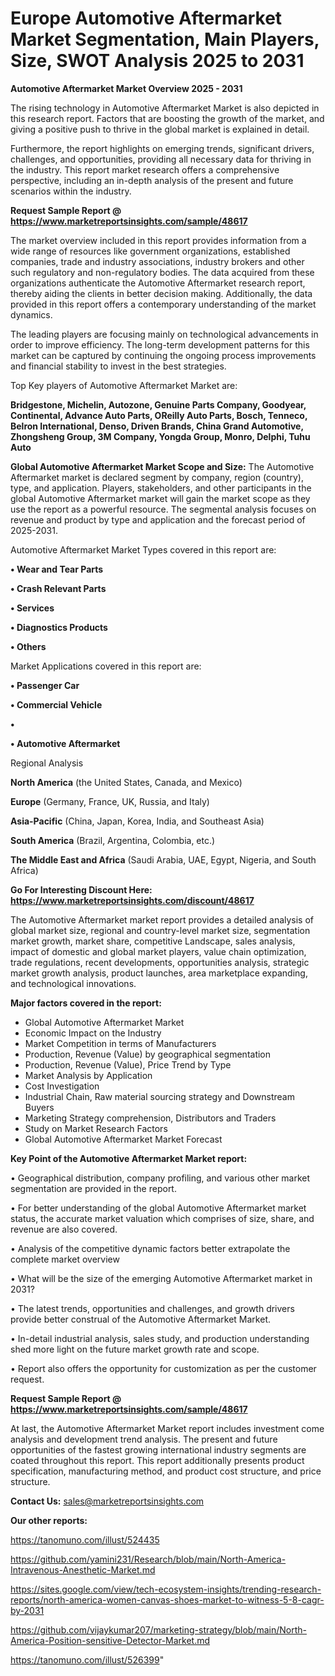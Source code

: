 # Europe Automotive Aftermarket Market Segmentation, Main Players, Size, SWOT Analysis 2025 to 2031

<Strong> Automotive Aftermarket Market Overview 2025 - 2031</strong>

The rising technology in Automotive Aftermarket Market is also depicted in this research report. Factors that are boosting the growth of the market, and giving a positive push to thrive in the global market is explained in detail.

Furthermore, the report highlights on emerging trends, significant drivers, challenges, and opportunities, providing all necessary data for thriving in the industry. This report market research offers a comprehensive perspective, including an in-depth analysis of the present and future scenarios within the industry.

<strong>Request Sample Report @ <a href=https://www.marketreportsinsights.com/sample/48617>https://www.marketreportsinsights.com/sample/48617</a></strong>

The market overview included in this report provides information from a wide range of resources like government organizations, established companies, trade and industry associations, industry brokers and other such regulatory and non-regulatory bodies. The data acquired from these organizations authenticate the Automotive Aftermarket research report, thereby aiding the clients in better decision making. Additionally, the data provided in this report offers a contemporary understanding of the market dynamics.

The leading players are focusing mainly on technological advancements in order to improve efficiency. The long-term development patterns for this market can be captured by continuing the ongoing process improvements and financial stability to invest in the best strategies.

Top Key players of Automotive Aftermarket Market are:

<strong>Bridgestone, Michelin, Autozone, Genuine Parts Company, Goodyear, Continental, Advance Auto Parts, OReilly Auto Parts, Bosch, Tenneco, Belron International, Denso, Driven Brands, China Grand Automotive, Zhongsheng Group, 3M Company, Yongda Group, Monro, Delphi, Tuhu Auto</strong>

<strong><b>Global Automotive Aftermarket Market Scope and Size:</b></strong>
The Automotive Aftermarket market is declared segment by company, region (country), type, and application. Players, stakeholders, and other participants in the global Automotive Aftermarket market will gain the market scope as they use the report as a powerful resource. The segmental analysis focuses on revenue and product by type and application and the forecast period of 2025-2031.

Automotive Aftermarket Market Types covered in this report are:

<strong>•  Wear and Tear Parts

•  Crash Relevant Parts

•  Services

•  Diagnostics Products

•  Others</strong>

Market Applications covered in this report are:

<strong>•  Passenger Car

•  Commercial Vehicle

•  

•  Automotive Aftermarket</strong> 

Regional Analysis

<strong>North America</strong> (the United States, Canada, and Mexico)

<strong>Europe</strong> (Germany, France, UK, Russia, and Italy)

<strong>Asia-Pacific</strong> (China, Japan, Korea, India, and Southeast Asia)

<strong>South America</strong> (Brazil, Argentina, Colombia, etc.)

<strong>The Middle East and Africa</strong> (Saudi Arabia, UAE, Egypt, Nigeria, and South Africa)

<strong>Go For Interesting Discount Here: <a href=https://www.marketreportsinsights.com/discount/48617>https://www.marketreportsinsights.com/discount/48617</a></strong>

The Automotive Aftermarket market report provides a detailed analysis of global market size, regional and country-level market size, segmentation market growth, market share, competitive Landscape, sales analysis, impact of domestic and global market players, value chain optimization, trade regulations, recent developments, opportunities analysis, strategic market growth analysis, product launches, area marketplace expanding, and technological innovations.

<strong><b>Major factors covered in the report:</b></strong>
<ul>
  <li>Global Automotive Aftermarket Market </li>
  <li>Economic Impact on the Industry</li>
  <li>Market Competition in terms of Manufacturers</li>
  <li>Production, Revenue (Value) by geographical segmentation</li>
  <li>Production, Revenue (Value), Price Trend by Type</li>
  <li>Market Analysis by Application</li>
  <li>Cost Investigation</li>
  <li>Industrial Chain, Raw material sourcing strategy and Downstream Buyers</li>
  <li>Marketing Strategy comprehension, Distributors and Traders</li>
  <li>Study on Market Research Factors</li>
  <li>Global Automotive Aftermarket Market Forecast</li>
</ul>

<strong><b>Key Point of the Automotive Aftermarket Market report:</b></strong>

• Geographical distribution, company profiling, and various other market segmentation are provided in the report.

• For better understanding of the global Automotive Aftermarket market status, the accurate market valuation which comprises of size, share, and revenue are also covered.

• Analysis of the competitive dynamic factors better extrapolate the complete market overview

• What will be the size of the emerging Automotive Aftermarket market in 2031?

• The latest trends, opportunities and challenges, and growth drivers provide better construal of the Automotive Aftermarket Market.

• In-detail industrial analysis, sales study, and production understanding shed more light on the future market growth rate and scope.

• Report also offers the opportunity for customization as per the customer request.

<strong>Request Sample Report @ <a href=https://www.marketreportsinsights.com/sample/48617>https://www.marketreportsinsights.com/sample/48617</a></strong>

At last, the Automotive Aftermarket Market report includes investment come analysis and development trend analysis. The present and future opportunities of the fastest growing international industry segments are coated throughout this report. This report additionally presents product specification, manufacturing method, and product cost structure, and price structure.

<strong>Contact Us:</strong>
sales@marketreportsinsights.com

<strong>Our other reports:</strong>

<a href=https://tanomuno.com/illust/524435>https://tanomuno.com/illust/524435</a>

<a href=https://github.com/yamini231/Research/blob/main/North-America-Intravenous-Anesthetic-Market.md>https://github.com/yamini231/Research/blob/main/North-America-Intravenous-Anesthetic-Market.md</a>

<a href=https://sites.google.com/view/tech-ecosystem-insights/trending-research-reports/north-america-women-canvas-shoes-market-to-witness-5-8-cagr-by-2031>https://sites.google.com/view/tech-ecosystem-insights/trending-research-reports/north-america-women-canvas-shoes-market-to-witness-5-8-cagr-by-2031</a>

<a href=https://github.com/vijaykumar207/marketing-strategy/blob/main/North-America-Position-sensitive-Detector-Market.md>https://github.com/vijaykumar207/marketing-strategy/blob/main/North-America-Position-sensitive-Detector-Market.md</a>

<a href=https://tanomuno.com/illust/526399>https://tanomuno.com/illust/526399</a>"
